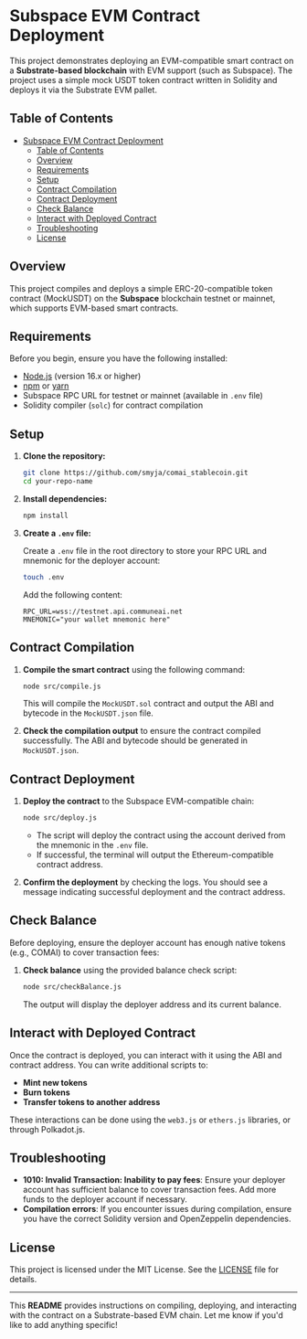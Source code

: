 # Subspace EVM Contract Deployment

This project demonstrates deploying an EVM-compatible smart contract on a **Substrate-based blockchain** with EVM support (such as Subspace). The project uses a simple mock USDT token contract written in Solidity and deploys it via the Substrate EVM pallet.

## Table of Contents

- [Subspace EVM Contract Deployment](#subspace-evm-contract-deployment)
  - [Table of Contents](#table-of-contents)
  - [Overview](#overview)
  - [Requirements](#requirements)
  - [Setup](#setup)
  - [Contract Compilation](#contract-compilation)
  - [Contract Deployment](#contract-deployment)
  - [Check Balance](#check-balance)
  - [Interact with Deployed Contract](#interact-with-deployed-contract)
  - [Troubleshooting](#troubleshooting)
  - [License](#license)

## Overview

This project compiles and deploys a simple ERC-20-compatible token contract (MockUSDT) on the **Subspace** blockchain testnet or mainnet, which supports EVM-based smart contracts.

## Requirements

Before you begin, ensure you have the following installed:

- [Node.js](https://nodejs.org/en/) (version 16.x or higher)
- [npm](https://www.npmjs.com/) or [yarn](https://yarnpkg.com/)
- Subspace RPC URL for testnet or mainnet (available in `.env` file)
- Solidity compiler (`solc`) for contract compilation

## Setup

1. **Clone the repository:**

   ```bash
   git clone https://github.com/smyja/comai_stablecoin.git
   cd your-repo-name
   ```

2. **Install dependencies:**

   ```bash
   npm install
   ```

3. **Create a `.env` file:**

   Create a `.env` file in the root directory to store your RPC URL and mnemonic for the deployer account:

   ```bash
   touch .env
   ```

   Add the following content:

   ```env
   RPC_URL=wss://testnet.api.communeai.net
   MNEMONIC="your wallet mnemonic here"
   ```

## Contract Compilation

1. **Compile the smart contract** using the following command:

   ```bash
   node src/compile.js
   ```

   This will compile the `MockUSDT.sol` contract and output the ABI and bytecode in the `MockUSDT.json` file.

2. **Check the compilation output** to ensure the contract compiled successfully. The ABI and bytecode should be generated in `MockUSDT.json`.

## Contract Deployment

1. **Deploy the contract** to the Subspace EVM-compatible chain:

   ```bash
   node src/deploy.js
   ```

   - The script will deploy the contract using the account derived from the mnemonic in the `.env` file.
   - If successful, the terminal will output the Ethereum-compatible contract address.

2. **Confirm the deployment** by checking the logs. You should see a message indicating successful deployment and the contract address.

## Check Balance

Before deploying, ensure the deployer account has enough native tokens (e.g., COMAI) to cover transaction fees:

1. **Check balance** using the provided balance check script:

   ```bash
   node src/checkBalance.js
   ```

   The output will display the deployer address and its current balance.

## Interact with Deployed Contract

Once the contract is deployed, you can interact with it using the ABI and contract address. You can write additional scripts to:

- **Mint new tokens**
- **Burn tokens**
- **Transfer tokens to another address**

These interactions can be done using the `web3.js` or `ethers.js` libraries, or through Polkadot.js.

## Troubleshooting

- **1010: Invalid Transaction: Inability to pay fees**: Ensure your deployer account has sufficient balance to cover transaction fees. Add more funds to the deployer account if necessary.
- **Compilation errors**: If you encounter issues during compilation, ensure you have the correct Solidity version and OpenZeppelin dependencies.

## License

This project is licensed under the MIT License. See the [LICENSE](LICENSE) file for details.

---

This **README** provides instructions on compiling, deploying, and interacting with the contract on a Substrate-based EVM chain. Let me know if you'd like to add anything specific!